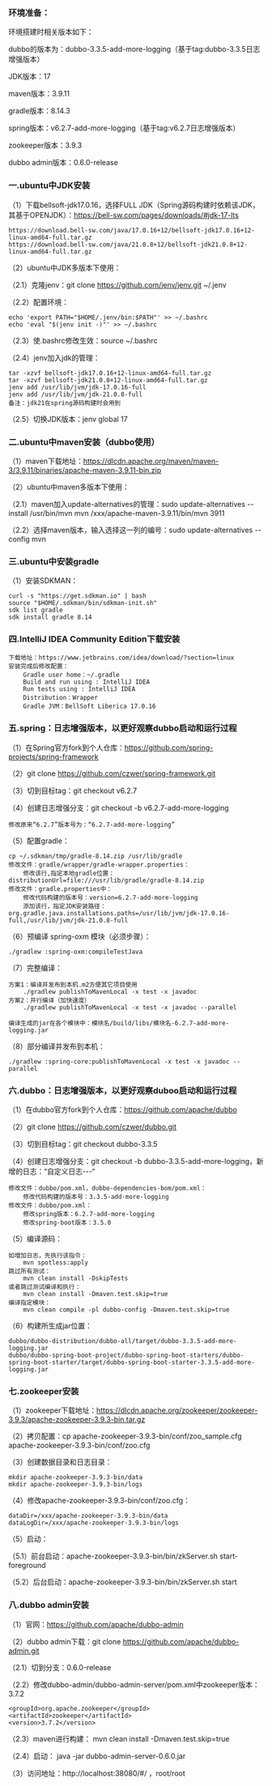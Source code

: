 ### 环境准备：

环境搭建时相关版本如下：

dubbo的版本为：dubbo-3.3.5-add-more-logging（基于tag:dubbo-3.3.5日志增强版本）

JDK版本：17

maven版本：3.9.11

gradle版本：8.14.3

spring版本：v6.2.7-add-more-logging（基于tag:v6.2.7日志增强版本）

zookeeper版本：3.9.3

dubbo admin版本：0.6.0-release

### 一.ubuntu中JDK安装

（1）下载bellsoft-jdk17.0.16，选择FULL JDK（Spring源码构建时依赖该JDK，其基于OPENJDK）：https://bell-sw.com/pages/downloads/#jdk-17-lts

    https://download.bell-sw.com/java/17.0.16+12/bellsoft-jdk17.0.16+12-linux-amd64-full.tar.gz
    https://download.bell-sw.com/java/21.0.8+12/bellsoft-jdk21.0.8+12-linux-amd64-full.tar.gz

（2）ubuntu中JDK多版本下使用：

（2.1）克隆jenv：git clone https://github.com/jenv/jenv.git ~/.jenv

（2.2）配置环境：

    echo 'export PATH="$HOME/.jenv/bin:$PATH"' >> ~/.bashrc
    echo 'eval "$(jenv init -)"' >> ~/.bashrc

（2.3）使.bashrc修改生效：source ~/.bashrc

（2.4）jenv加入jdk的管理：

    tar -xzvf bellsoft-jdk17.0.16+12-linux-amd64-full.tar.gz
    tar -xzvf bellsoft-jdk21.0.8+12-linux-amd64-full.tar.gz
    jenv add /usr/lib/jvm/jdk-17.0.16-full
    jenv add /usr/lib/jvm/jdk-21.0.8-full
    备注：jdk21在spring源码构建时会用到

（2.5）切换JDK版本：jenv global 17


### 二.ubuntu中maven安装（dubbo使用）

（1）maven下载地址：https://dlcdn.apache.org/maven/maven-3/3.9.11/binaries/apache-maven-3.9.11-bin.zip

（2）ubuntu中maven多版本下使用：

（2.1）maven加入update-alternatives的管理：sudo update-alternatives --install /usr/bin/mvn mvn /xxx/apache-maven-3.9.11/bin/mvn 3911

（2.2）选择maven版本，输入选择这一列的编号：sudo update-alternatives --config mvn

### 三.ubuntu中安装gradle

（1）安装SDKMAN：
    
    curl -s "https://get.sdkman.io" | bash
    source "$HOME/.sdkman/bin/sdkman-init.sh"
    sdk list gradle
    sdk install gradle 8.14

### 四.IntelliJ IDEA Community Edition下载安装

    下载地址：https://www.jetbrains.com/idea/download/?section=linux
    安装完成后修改配置：
        Gradle user home：~/.gradle
        Build and run using : IntelliJ IDEA
        Run tests using : IntelliJ IDEA
        Distribution：Wrapper
        Gradle JVM：BellSoft Liberica 17.0.16

### 五.spring：日志增强版本，以更好观察dubbo启动和运行过程

（1）在Spring官方fork到个人仓库：https://github.com/spring-projects/spring-framework

（2）git clone https://github.com/czwer/spring-framework.git

（3）切到目标tag：git checkout v6.2.7

（4）创建日志增强分支：git checkout -b v6.2.7-add-more-logging

    修改原来“6.2.7”版本号为：“6.2.7-add-more-logging”

（5）配置gradle：

    cp ~/.sdkman/tmp/gradle-8.14.zip /usr/lib/gradle
    修改文件：gradle/wrapper/gradle-wrapper.properties：
        修改该行,指定本地gradle位置：distributionUrl=file:///usr/lib/gradle/gradle-8.14.zip
    修改文件：gradle.properties中：
        修改代码构建的版本号：version=6.2.7-add-more-logging
        添加该行，指定JDK安装路径：org.gradle.java.installations.paths=/usr/lib/jvm/jdk-17.0.16-full,/usr/lib/jvm/jdk-21.0.8-full

（6）预编译 spring-oxm 模块（必须步骤）：

    ./gradlew :spring-oxm:compileTestJava

（7）完整编译：
    
    方案1：编译并发布到本机.m2方便其它项目使用
        ./gradlew publishToMavenLocal -x test -x javadoc
    方案2：并行编译（加快速度）
        ./gradlew publishToMavenLocal -x test -x javadoc --parallel

    编译生成的jar在各个模块中：模块名/build/libs/模块名-6.2.7-add-more-logging.jar

（8）部分编译并发布到本机：

    ./gradlew :spring-core:publishToMavenLocal -x test -x javadoc --parallel

### 六.dubbo：日志增强版本，以更好观察duboo启动和运行过程

（1）在dubbo官方fork到个人仓库：https://github.com/apache/dubbo

（2）git clone https://github.com/czwer/dubbo.git

（3）切到目标tag：git checkout dubbo-3.3.5

（4）创建日志增强分支：git checkout -b dubbo-3.3.5-add-more-logging，新增的日志：“自定义日志---“

    修改文件：dubbo/pom.xml，dubbo-dependencies-bom/pom.xml：
        修改代码构建的版本号：3.3.5-add-more-logging
    修改文件：dubbo/pom.xml：
        修改spring版本：6.2.7-add-more-logging
        修改spring-boot版本：3.5.0

（5）编译源码：

    如增加日志，先执行该指令：
        mvn spotless:apply
    跳过所有测试：
        mvn clean install -DskipTests
    或者跳过测试编译和执行：
        mvn clean install -Dmaven.test.skip=true
    编译指定模块：
        mvn clean compile -pl dubbo-config -Dmaven.test.skip=true

（6）构建所生成jar位置：
    
    dubbo/dubbo-distribution/dubbo-all/target/dubbo-3.3.5-add-more-logging.jar
    dubbo/dubbo-spring-boot-project/dubbo-spring-boot-starters/dubbo-spring-boot-starter/target/dubbo-spring-boot-starter-3.3.5-add-more-logging.jar
    
### 七.zookeeper安装

（1）zookeeper下载地址：https://dlcdn.apache.org/zookeeper/zookeeper-3.9.3/apache-zookeeper-3.9.3-bin.tar.gz

（2）拷贝配置：cp apache-zookeeper-3.9.3-bin/conf/zoo_sample.cfg apache-zookeeper-3.9.3-bin/conf/zoo.cfg

（3）创建数据目录和日志目录：

    mkdir apache-zookeeper-3.9.3-bin/data
    mkdir apache-zookeeper-3.9.3-bin/logs
（4）修改apache-zookeeper-3.9.3-bin/conf/zoo.cfg：

    dataDir=/xxx/apache-zookeeper-3.9.3-bin/data
    dataLogDir=/xxx/apache-zookeeper-3.9.3-bin/logs
（5）启动：

（5.1）前台启动：apache-zookeeper-3.9.3-bin/bin/zkServer.sh start-foreground

（5.2）后台启动：apache-zookeeper-3.9.3-bin/bin/zkServer.sh start

### 八.dubbo admin安装

（1）官网：https://github.com/apache/dubbo-admin

（2）dubbo admin下载：git clone https://github.com/apache/dubbo-admin.git

（2.1）切到分支：0.6.0-release

（2.2）修改dubbo-admin/dubbo-admin-server/pom.xml中zookeeper版本：3.7.2

    <groupId>org.apache.zookeeper</groupId>
    <artifactId>zookeeper</artifactId>
    <version>3.7.2</version>

（2.3）maven进行构建： mvn clean install -Dmaven.test.skip=true

（2.4）启动： java -jar dubbo-admin-server-0.6.0.jar

（3）访问地址：http://localhost:38080/#/ ，root/root

